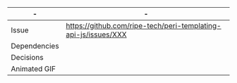 | - | - |
| --- | --- |
| Issue | https://github.com/ripe-tech/peri-templating-api-js/issues/XXX |
| Dependencies | |
| Decisions | |
| Animated GIF | |
